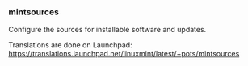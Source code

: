 ### mintsources
Configure the sources for installable software and updates.

Translations are done on Launchpad:
https://translations.launchpad.net/linuxmint/latest/+pots/mintsources
